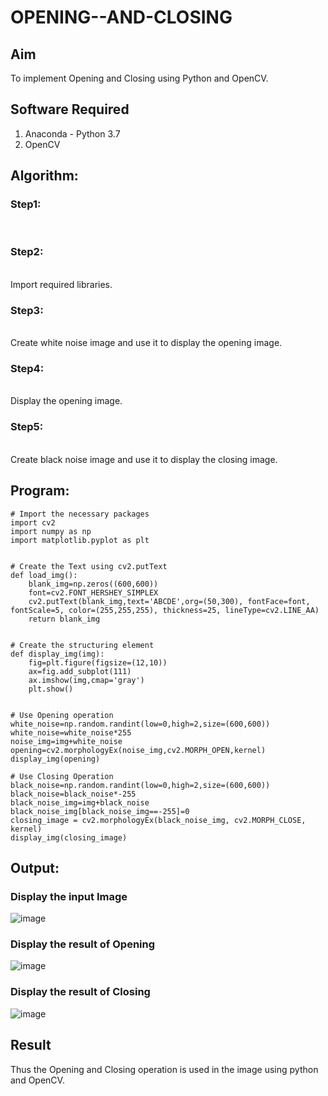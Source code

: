 # OPENING--AND-CLOSING
## Aim
To implement Opening and Closing using Python and OpenCV.

## Software Required
1. Anaconda - Python 3.7
2. OpenCV
## Algorithm:
### Step1:
<br>


### Step2:
<br>
Import required libraries.


### Step3:
<br>
Create white noise image and use it to display the opening image.


### Step4:
<br>
Display the opening image.



### Step5:
<br>
Create black noise image and use it to display the closing image.



 
## Program:
```
# Import the necessary packages
import cv2
import numpy as np
import matplotlib.pyplot as plt


# Create the Text using cv2.putText
def load_img():
    blank_img=np.zeros((600,600))
    font=cv2.FONT_HERSHEY_SIMPLEX
    cv2.putText(blank_img,text='ABCDE',org=(50,300), fontFace=font, fontScale=5, color=(255,255,255), thickness=25, lineType=cv2.LINE_AA)
    return blank_img


# Create the structuring element
def display_img(img):
    fig=plt.figure(figsize=(12,10))
    ax=fig.add_subplot(111)
    ax.imshow(img,cmap='gray')
    plt.show()


# Use Opening operation
white_noise=np.random.randint(low=0,high=2,size=(600,600))
white_noise=white_noise*255
noise_img=img+white_noise
opening=cv2.morphologyEx(noise_img,cv2.MORPH_OPEN,kernel)
display_img(opening)

# Use Closing Operation
black_noise=np.random.randint(low=0,high=2,size=(600,600))
black_noise=black_noise*-255
black_noise_img=img+black_noise
black_noise_img[black_noise_img==-255]=0
closing_image = cv2.morphologyEx(black_noise_img, cv2.MORPH_CLOSE, kernel)
display_img(closing_image)

```
## Output:

### Display the input Image
![image](https://github.com/user-attachments/assets/43c1c157-0861-4c2f-8e28-0960b83c8e9c)


### Display the result of Opening
![image](https://github.com/user-attachments/assets/1dce5de6-9ff9-465f-944a-7ae89dc6b8cf)

### Display the result of Closing
![image](https://github.com/user-attachments/assets/a83706c4-45cc-4ae9-bf19-f3c5c69f2f0c)


## Result
Thus the Opening and Closing operation is used in the image using python and OpenCV.
